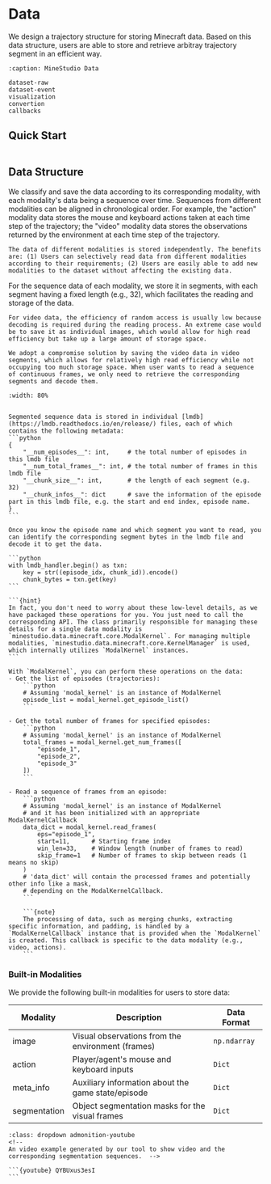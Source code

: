 <!--
 * @Date: 2024-11-29 08:08:34
 * @LastEditors: caishaofei-mus1 1744260356@qq.com
 * @LastEditTime: 2025-05-28 00:46:46
 * @FilePath: /MineStudio/docs/source/data/index.md
-->
# Data

We design a trajectory structure for storing Minecraft data. Based on this data structure, users are able to store and retrieve arbitray trajectory segment in an efficient way. 

```{toctree}
:caption: MineStudio Data

dataset-raw
dataset-event
visualization
convertion
callbacks
```

## Quick Start
````{include} quick-data.md
````

## Data Structure

We classify and save the data according to its corresponding modality, with each modality's data being a sequence over time. Sequences from different modalities can be aligned in chronological order. For example, the "action" modality data stores the mouse and keyboard actions taken at each time step of the trajectory; the "video" modality data stores the observations returned by the environment at each time step of the trajectory. 

```{note}
The data of different modalities is stored independently. The benefits are: (1) Users can selectively read data from different modalities according to their requirements; (2) Users are easily able to add new modalities to the dataset without affecting the existing data. 
```

For the sequence data of each modality, we store it in segments, with each segment having a fixed length (e.g., 32), which facilitates the reading and storage of the data. 

```{note}
For video data, the efficiency of random access is usually low because decoding is required during the reading process. An extreme case would be to save it as individual images, which would allow for high read efficiency but take up a large amount of storage space. 

We adopt a compromise solution by saving the video data in video segments, which allows for relatively high read efficiency while not occupying too much storage space. When user wants to read a sequence of continuous frames, we only need to retrieve the corresponding segments and decode them. 
```

```{image} ./read_video_fig.png
:width: 80%
```

````{dropdown} <i class="fa-solid fa-lightbulb" height="35px" width="20px"></i> Learn more about the details

Segmented sequence data is stored in individual [lmdb](https://lmdb.readthedocs.io/en/release/) files, each of which contains the following metadata: 
```python
{
    "__num_episodes__": int,     # the total number of episodes in this lmdb file
    "__num_total_frames__": int, # the total number of frames in this lmdb file
    "__chunk_size__": int,       # the length of each segment (e.g. 32)
    "__chunk_infos__": dict      # save the information of the episode part in this lmdb file, e.g. the start and end index, episode name. 
}
```

Once you know the episode name and which segment you want to read, you can identify the corresponding segment bytes in the lmdb file and decode it to get the data. 

```python
with lmdb_handler.begin() as txn:
    key = str((episode_idx, chunk_id)).encode()
    chunk_bytes = txn.get(key)
```

```{hint}
In fact, you don't need to worry about these low-level details, as we have packaged these operations for you. You just need to call the corresponding API. The class primarily responsible for managing these details for a single data modality is `minestudio.data.minecraft.core.ModalKernel`. For managing multiple modalities, `minestudio.data.minecraft.core.KernelManager` is used, which internally utilizes `ModalKernel` instances.
```

With `ModalKernel`, you can perform these operations on the data:
- Get the list of episodes (trajectories):
    ```python
    # Assuming 'modal_kernel' is an instance of ModalKernel
    episode_list = modal_kernel.get_episode_list()
    ```

- Get the total number of frames for specified episodes:
    ```python
    # Assuming 'modal_kernel' is an instance of ModalKernel
    total_frames = modal_kernel.get_num_frames([
        "episode_1",
        "episode_2",
        "episode_3"
    ])
    ```

- Read a sequence of frames from an episode:
    ```python
    # Assuming 'modal_kernel' is an instance of ModalKernel
    # and it has been initialized with an appropriate ModalKernelCallback
    data_dict = modal_kernel.read_frames(
        eps="episode_1",
        start=11,      # Starting frame index
        win_len=33,    # Window length (number of frames to read)
        skip_frame=1   # Number of frames to skip between reads (1 means no skip)
    )
    # 'data_dict' will contain the processed frames and potentially other info like a mask,
    # depending on the ModalKernelCallback.
    ```

    ```{note}
    The processing of data, such as merging chunks, extracting specific information, and padding, is handled by a `ModalKernelCallback` instance that is provided when the `ModalKernel` is created. This callback is specific to the data modality (e.g., video, actions).
    ```

````

### Built-in Modalities

We provide the following built-in modalities for users to store data:

| Modality       | Description                                         | Data Format   |
|----------------|-----------------------------------------------------|---------------|
| image          | Visual observations from the environment (frames)   | `np.ndarray`  |
| action         | Player/agent's mouse and keyboard inputs            | `Dict`        |
| meta_info      | Auxiliary information about the game state/episode  | `Dict`        |
| segmentation   | Object segmentation masks for the visual frames     | `Dict`        |

````{admonition} Video and Segmentation Visualization
:class: dropdown admonition-youtube
<!-- 
An video example generated by our tool to show video and the corresponding segmentation sequences.  -->

```{youtube} QYBUxus3esI
```
````

